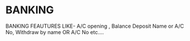 # BANKING
BANKING FEAUTURES LIKE- A/C  opening , Balance Deposit Name or A/C No, Withdraw by name OR A/C No etc....
